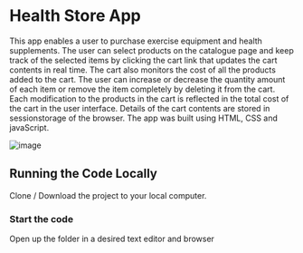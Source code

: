 # Health Store App

This app enables a user to purchase exercise equipment and health supplements. The user can select products on the catalogue page and keep track of the selected items by clicking the cart link that updates the cart contents in real time. The cart also monitors the cost of all the products added to the cart. The user can increase or decrease the quantity amount of each item or remove the item completely by deleting it from the cart. Each modification to the products in the cart is reflected in the total cost of the cart in the user interface. Details of the cart contents are stored in sessionstorage of the browser. The app was built using HTML, CSS and javaScript.

![image](https://github.com/johnnyd81/health-shop/assets/95863021/6899dc5f-3cae-47fb-b629-c405b660c7a2)


## Running the Code Locally

Clone / Download the project to your local computer.

### Start the code

Open up the folder in a desired text editor and browser 
